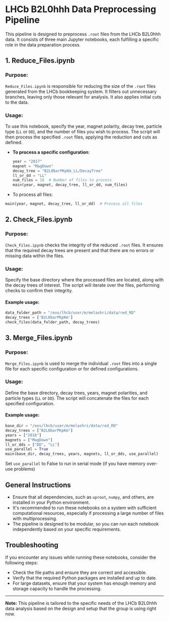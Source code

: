 # LHCb B2L0hhh Data Preprocessing Pipeline

This pipeline is designed to preprocess `.root` files from the LHCb B2L0hhh data. It consists of three main Jupyter notebooks, each fulfilling a specific role in the data preparation process.

## 1. Reduce_Files.ipynb

### Purpose:
`Reduce_Files.ipynb` is responsible for reducing the size of the `.root` files generated from the LHCb bookkeeping system. It filters out unnecessary branches, leaving only those relevant for analysis. It also applies initial cuts to the data.

### Usage:
To use this notebook, specify the year, magnet polarity, decay tree, particle type (`LL` or `DD`), and the number of files you wish to process. The script will then process the specified `.root` files, applying the reduction and cuts as defined.

- **To process a specific configuration**:
  ```python
  year = "2017"
  magnet = "MagDown"
  decay_tree = "B2L0barPKpKm_LL/DecayTree"
  ll_or_dd = "LL"
  num_files = 16  # Number of files to process
  main(year, magnet, decay_tree, ll_or_dd, num_files)
- To process all files:
```python
main(year, magnet, decay_tree, ll_or_dd)  # Process all files
```
## 2. Check_Files.ipynb
### Purpose:
`Check_Files.ipynb` checks the integrity of the reduced `.root` files. It ensures that the required decay trees are present and that there are no errors or missing data within the files.

### Usage:
Specify the base directory where the processed files are located, along with the decay trees of interest. The script will iterate over the files, performing checks to confirm their integrity.

#### Example usage:
```python
data_folder_path = "/eos/lhcb/user/m/melashri/data/red_RD"
decay_trees = ['B2L0barPKpKm']
check_files(data_folder_path, decay_trees)
```
## 3. Merge_Files.ipynb
### Purpose:
`Merge_Files.ipynb` is used to merge the individual `.root` files into a single file for each specific configuration or for defined configurations.

### Usage:
Define the base directory, decay trees, years, magnet polarities, and particle types (`LL` or `DD`). The script will concatenate the files for each specified configuration.

#### Example usage:
```python
base_dir = "/eos/lhcb/user/m/melashri/data/red_RD"
decay_trees = ["B2L0barPKpKm"]
years = ["2016"]
magnets = ["MagDown"]
ll_or_dds = ["DD", "LL"]
use_parallel = True 
main(base_dir, decay_trees, years, magnets, ll_or_dds, use_parallel)
```

Set `use_parallel` to False to run in serial mode (if you have memory over-use problems)

## General Instructions

- Ensure that all dependencies, such as `uproot`, `numpy`, and others, are installed in your Python environment.
- It's recommended to run these notebooks on a system with sufficient computational resources, especially if processing a large number of files with multiprocessing.
- The pipeline is designed to be modular, so you can run each notebook independently based on your specific requirements.

## Troubleshooting

If you encounter any issues while running these notebooks, consider the following steps:
- Check the file paths and ensure they are correct and accessible.
- Verify that the required Python packages are installed and up to date.
- For large datasets, ensure that your system has enough memory and storage capacity to handle the processing.

---

**Note:** This pipeline is tailored to the specific needs of the LHCb B2L0hhh data analysis based on the design and setup that the group is using right now. 
